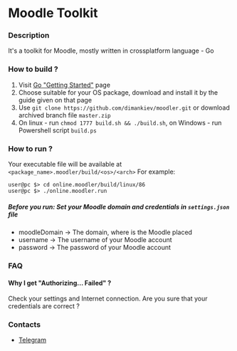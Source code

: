 # Moodle Toolkit
### Description
It's a toolkit for Moodle, mostly written in crossplatform language - Go
### How to build ?
1. Visit [Go "Getting Started"](https://golang.org/doc/install) page
2. Choose suitable for your OS package, download and install it by the guide given on that page
3. Use `git clone https://github.com/dimankiev/moodler.git` or download archived branch file `master.zip`
4. On linux - run `chmod 1777 build.sh && ./build.sh`, on Windows - run Powershell script `build.ps`
### How to run ?
Your executable file will be available at `<package_name>.moodler/build/<os>/<arch>`
For example:
```
user@pc $> cd online.moodler/build/linux/86
user@pc $> ./online.moodler.run
```
##### Before you run: Set your Moodle domain and credentials in `settings.json` file
 - moodleDomain -> The domain, where is the Moodle placed
 - username -> The username of your Moodle account
 - password -> The password of your Moodle account
### FAQ
#### Why I get "Authorizing... Failed" ?
Check your settings and Internet connection.
Are you sure that your credentials are correct ?
### Contacts
 - [Telegram](https://t.me/dimankiev)
